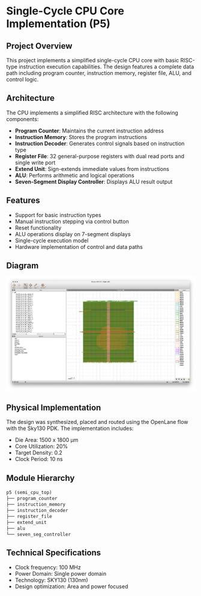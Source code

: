 # Single-Cycle CPU Core Implementation (P5)

## Project Overview

This project implements a simplified single-cycle CPU core with basic RISC-type instruction execution capabilities. The design features a complete data path including program counter, instruction memory, register file, ALU, and control logic.

## Architecture

The CPU implements a simplified RISC architecture with the following components:

- **Program Counter**: Maintains the current instruction address
- **Instruction Memory**: Stores the program instructions
- **Instruction Decoder**: Generates control signals based on instruction type
- **Register File**: 32 general-purpose registers with dual read ports and single write port
- **Extend Unit**: Sign-extends immediate values from instructions
- **ALU**: Performs arithmetic and logical operations
- **Seven-Segment Display Controller**: Displays ALU result output

## Features

- Support for basic instruction types
- Manual instruction stepping via control button
- Reset functionality
- ALU operations display on 7-segment displays
- Single-cycle execution model
- Hardware implementation of control and data paths

## Diagram

![P5 Design Layout](image.png)

## Physical Implementation

The design was synthesized, placed and routed using the OpenLane flow with the Sky130 PDK. The implementation includes:

- Die Area: 1500 x 1800 µm
- Core Utilization: 20%
- Target Density: 0.2
- Clock Period: 10 ns

## Module Hierarchy

```
p5 (semi_cpu_top)
├── program_counter
├── instruction_memory
├── instruction_decoder
├── register_file
├── extend_unit
├── alu
└── seven_seg_controller
```

## Technical Specifications

- Clock frequency: 100 MHz
- Power Domain: Single power domain
- Technology: SKY130 (130nm)
- Design optimization: Area and power focused
